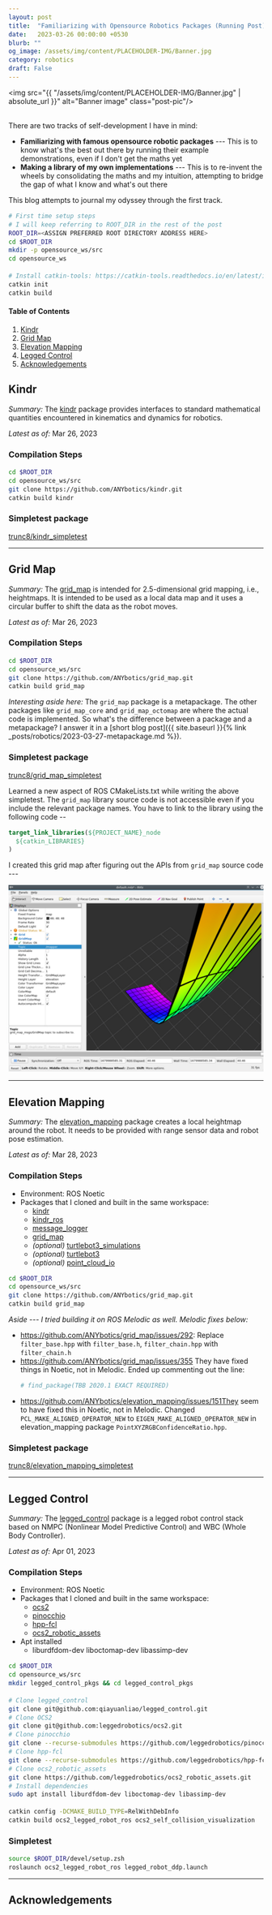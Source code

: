 ```yaml
---
layout: post
title:  "Familiarizing with Opensource Robotics Packages (Running Post)"
date:   2023-03-26 00:00:00 +0530
blurb: ""
og_image: /assets/img/content/PLACEHOLDER-IMG/Banner.jpg
category: robotics
draft: False
---
```


<img src="{{ "/assets/img/content/PLACEHOLDER-IMG/Banner.jpg" | absolute_url }}" alt="Banner image" class="post-pic"/>
<br />
<br />

There are two tracks of self-development I have in mind:

- **Familiarizing with famous opensource robotic packages** --- This is to know what's the best out there by running their example demonstrations, even if I don't get the maths yet
- **Making a library of my own implementations** --- This is to re-invent the wheels by consolidating the maths and my intuition, attempting to bridge the gap of what I know and what's out there

This blog attempts to journal my odyssey through the first track.

```sh
# First time setup steps
# I will keep referring to ROOT_DIR in the rest of the post
ROOT_DIR=<ASSIGN PREFERRED ROOT DIRECTORY ADDRESS HERE>
cd $ROOT_DIR
mkdir -p opensource_ws/src
cd opensource_ws

# Install catkin-tools: https://catkin-tools.readthedocs.io/en/latest/installing.html
catkin init
catkin build
```

#### Table of Contents
1. [Kindr](#kindr)
1. [Grid Map](#grid-map)
1. [Elevation Mapping](#elevation-mapping)
1. [Legged Control](#legged-control)
1. [Acknowledgements](#acknowledgements)


## Kindr
*Summary:* The [kindr](https://github.com/anybotics/kindr) package provides interfaces to standard mathematical quantities encountered in kinematics and dynamics for robotics.

*Latest as of:* Mar 26, 2023

### Compilation Steps
```sh
cd $ROOT_DIR
cd opensource_ws/src
git clone https://github.com/ANYbotics/kindr.git
catkin build kindr
```

### Simpletest package
[trunc8/kindr_simpletest](https://github.com/trunc8/kindr_simpletest)

---

## Grid Map
*Summary:* The [grid_map](https://github.com/ANYbotics/grid_map) is intended for 2.5-dimensional grid mapping, i.e., heightmaps. It is intended to be used as a local data map and it uses a circular buffer to shift the data as the robot moves.

*Latest as of:* Mar 26, 2023

### Compilation Steps
```sh
cd $ROOT_DIR
cd opensource_ws/src
git clone https://github.com/ANYbotics/grid_map.git
catkin build grid_map
```

*Interesting aside here:* The `grid_map` package is a metapackage. The other packages like `grid_map_core` and `grid_map_octomap` are where the actual code is implemented. So what's the difference between a package and a metapackage? I answer it in a [short blog post]({{ site.baseurl }}{% link _posts/robotics/2023-03-27-metapackage.md %}).

### Simpletest package
[trunc8/grid_map_simpletest](https://github.com/trunc8/grid_map_simpletest)

Learned a new aspect of ROS CMakeLists.txt while writing the above simpletest. The `grid_map` library source code is not accessible even if you include the relevant package names. You have to link to the library using the following code --

```cmake
target_link_libraries(${PROJECT_NAME}_node
  ${catkin_LIBRARIES}
)
```

I created this grid map after figuring out the APIs from `grid_map` source code ---

![RViz Demo](/assets/img/content/testing-opensource/grid_map_simpletest.png)

---

## Elevation Mapping
*Summary:* The [elevation_mapping](https://github.com/ANYbotics/elevation_mapping) package creates a local heightmap around the robot. It needs to be provided with range sensor data and robot pose estimation.

*Latest as of:* Mar 28, 2023

### Compilation Steps
- Environment: ROS Noetic
- Packages that I cloned and built in the same workspace: 
    + [kindr](https://github.com/anybotics/kindr)
    + [kindr_ros](https://github.com/anybotics/kindr_ros)
    + [message_logger](https://github.com/ANYbotics/message_logger)
    + [grid_map](https://github.com/ANYbotics/grid_map)
    + *(optional)* [turtlebot3_simulations](https://github.com/ROBOTIS-GIT/turtlebot3_simulations)
    + *(optional)* [turtlebot3](https://github.com/ROBOTIS-GIT/turtlebot3)
    + *(optional)* [point_cloud_io](https://github.com/ANYbotics/point_cloud_io.git)
```sh
cd $ROOT_DIR
cd opensource_ws/src
git clone https://github.com/ANYbotics/grid_map.git
catkin build grid_map
```

*Aside --- I tried building it on ROS Melodic as well. Melodic fixes below:*

- https://github.com/ANYbotics/grid_map/issues/292: Replace `filter_base.hpp` with `filter_base.h`, `filter_chain.hpp` with `filter_chain.h`
- https://github.com/ANYbotics/grid_map/issues/355 They have fixed things in Noetic, not in Melodic. Ended up commenting out the line:
    ```makefile
    # find_package(TBB 2020.1 EXACT REQUIRED)
    ```
- https://github.com/ANYbotics/elevation_mapping/issues/151They seem to have fixed this in Noetic, not in Melodic. Changed `PCL_MAKE_ALIGNED_OPERATOR_NEW` to `EIGEN_MAKE_ALIGNED_OPERATOR_NEW` in elevation_mapping package `PointXYZRGBConfidenceRatio.hpp`.

### Simpletest package
[trunc8/elevation_mapping_simpletest](https://github.com/trunc8/elevation_mapping_simpletest)

---

## Legged Control
*Summary:* The [legged_control](https://github.com/qiayuanliao/legged_control) package is a legged robot control stack based on NMPC (Nonlinear Model Predictive Control) and WBC (Whole Body Controller).

*Latest as of:* Apr 01, 2023

### Compilation Steps
- Environment: ROS Noetic
- Packages that I cloned and built in the same workspace:
    + [ocs2](https://github.com/leggedrobotics/ocs2)
    + [pinocchio](https://github.com/leggedrobotics/pinocchio.git)
    + [hpp-fcl](https://github.com/leggedrobotics/hpp-fcl.git)
    + [ocs2_robotic_assets](https://github.com/leggedrobotics/ocs2_robotic_assets.git)
- Apt installed
    + liburdfdom-dev liboctomap-dev libassimp-dev

```sh
cd $ROOT_DIR
cd opensource_ws/src
mkdir legged_control_pkgs && cd legged_control_pkgs

# Clone legged_control
git clone git@github.com:qiayuanliao/legged_control.git
# Clone OCS2
git clone git@github.com:leggedrobotics/ocs2.git
# Clone pinocchio
git clone --recurse-submodules https://github.com/leggedrobotics/pinocchio.git
# Clone hpp-fcl
git clone --recurse-submodules https://github.com/leggedrobotics/hpp-fcl.git
# Clone ocs2_robotic_assets
git clone https://github.com/leggedrobotics/ocs2_robotic_assets.git
# Install dependencies
sudo apt install liburdfdom-dev liboctomap-dev libassimp-dev

catkin config -DCMAKE_BUILD_TYPE=RelWithDebInfo
catkin build ocs2_legged_robot_ros ocs2_self_collision_visualization
```

### Simpletest
```sh
source $ROOT_DIR/devel/setup.zsh
roslaunch ocs2_legged_robot_ros legged_robot_ddp.launch
```

---

## Acknowledgements
